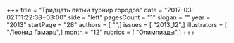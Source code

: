+++
title = "Тридцать пятый турнир городов"
date = "2017-03-02T11:22:38+03:00"
side = "left"
pagesCount = "1"
slogan = ""
year = "2013"
startPage = "28"
authors = [ "",]
issues = [ "2013_12",]
illustrators = [ "Леонид Гамарц",]
month = "12"
rubrics = [ "Олимпиады",]
+++
